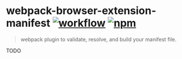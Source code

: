 [action-image]: https://github.com/cezaraugusto/webpack-browser-extension-manifest/workflows/CI/badge.svg
[action-url]: https://github.com/cezaraugusto/webpack-browser-extension-manifest/actions?query=workflow%3ACI
[npm-image]: https://img.shields.io/npm/v/webpack-browser-extension-manifest.svg
[npm-url]: https://npmjs.org/package/webpack-browser-extension-manifest

# webpack-browser-extension-manifest [![workflow][action-image]][action-url] [![npm][npm-image]][npm-url]

> webpack plugin to validate, resolve, and build your manifest file.

TODO

